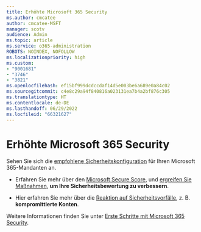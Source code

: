 ```yaml
---
title: Erhöhte Microsoft 365 Security
ms.author: cmcatee
author: cmcatee-MSFT
manager: scotv
audience: Admin
ms.topic: article
ms.service: o365-administration
ROBOTS: NOINDEX, NOFOLLOW
ms.localizationpriority: high
ms.custom:
- "9001681"
- "3746"
- "3821"
ms.openlocfilehash: ef15bf999dcdccdaf14d5e003be6a689e0a84c02
ms.sourcegitcommit: c4e8c29a94f840816a023131ea7b4a2bf876c305
ms.translationtype: HT
ms.contentlocale: de-DE
ms.lasthandoff: 06/29/2022
ms.locfileid: "66321627"
---
```

# <a name="increase-microsoft-365-security"></a>Erhöhte Microsoft 365 Security

Sehen Sie sich die [empfohlene Sicherheitskonfiguration](https://docs.microsoft.com/microsoft-365/security/office-365-security/tenant-wide-setup-for-increased-security) für Ihren Microsoft 365-Mandanten an.

- Erfahren Sie mehr über den [Microsoft Secure Score](https://docs.microsoft.com/microsoft-365/security/mtp/microsoft-secure-score), und [ergreifen Sie Maßnahmen](https://docs.microsoft.com/microsoft-365/security/mtp/microsoft-secure-score#take-action-to-improve-your-score), **um Ihre Sicherheitsbewertung zu verbessern**.

- Hier erfahren Sie mehr über die [Reaktion auf Sicherheitsvorfälle](https://docs.microsoft.com/microsoft-365/security/office-365-security/office365-security-incident-response-overview), z. B. **kompromittierte Konten**.

Weitere Informationen finden Sie unter [Erste Schritte mit Microsoft 365 Security](https://docs.microsoft.com/microsoft-365/security/office-365-security/security-roadmap). 
